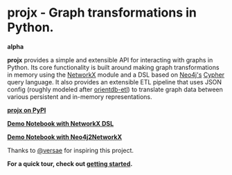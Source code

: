 # projx - Graph transformations in Python.

**alpha**

**projx** provides a simple and extensible API for interacting with graphs in Python. Its core functionality is built around making graph transformations in memory using the [NetworkX](https://networkx.github.io/) module and a DSL based on [Neo4j's](http://neo4j.com/) [Cypher](http://neo4j.com/docs/stable/cypher-query-lang.html) query language. It also provides an extensible ETL pipeline that uses JSON config (roughly modeled after [orientdb-etl](https://github.com/orientechnologies/orientdb-etl/wiki)) to translate graph data between various persistent and in-memory representations.

**[projx on PyPI](https://pypi.python.org/pypi/projx)**

**[Demo Notebook with NetworkX DSL](http://bit.ly/1EiMaMt)**

**[Demo Notebook with Neo4j2NetworkX](http://nbviewer.ipython.org/github/davebshow/projx/blob/master/projx_neo4j_demo.ipynb)**

Thanks to [@versae](https://github.com/versae) for inspiring this project.

**For a quick tour, check out [getting started](getting-started.md).**
